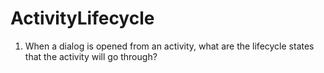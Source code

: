 # ActivityLifecycle
1. When a dialog is opened from an activity, what are the lifecycle states that the activity will go through?
